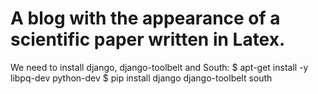 A blog with the appearance of a scientific paper written in Latex.
==================

We need to install django, django-toolbelt and South:
	$ apt-get install -y libpq-dev python-dev
	$ pip install django django-toolbelt south